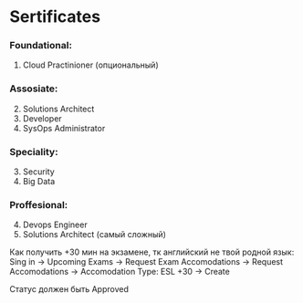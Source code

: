 # Sertificates

### Foundational:
1. Cloud Practinioner (опциональный)

### Assosiate:
2. Solutions Architect 
2. Developer 
2. SysOps Administrator 

### Speciality:
3. Security
3. Big Data

### Proffesional:
4. Devops Engineer
4. Solutions Architect (самый сложный)

Как получить +30 мин на экзамене, тк английский не твой родной язык:  
Sing in -> Upcoming Exams -> Request Exam Accomodations -> Request Accomodations -> Accomodation Type: ESL +30 -> Create   

Статус должен быть Approved   
